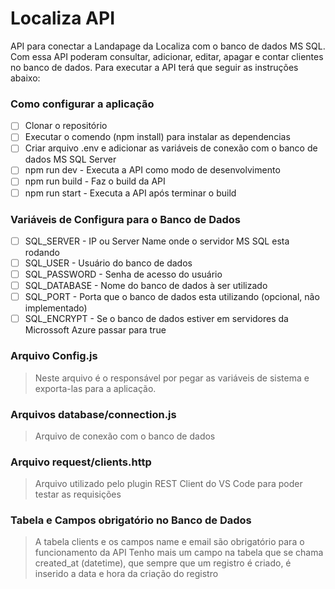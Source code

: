 # Localiza API

API para conectar a Landapage da Localiza com o banco de dados MS SQL. Com essa API poderam consultar, adicionar, editar, apagar e contar clientes no banco de dados.
Para executar a API terá que seguir as instruções abaixo:

### Como configurar a aplicação

- [ ] Clonar o repositório
- [ ] Executar o comendo (npm install) para instalar as dependencias
- [ ] Criar arquivo .env e adicionar as variáveis de conexão com o banco de dados MS SQL Server
- [ ] npm run dev - Executa a API como modo de desenvolvimento
- [ ] npm run build - Faz o build da API
- [ ] npm run start - Executa a API após terminar o build

### Variáveis de Configura para o Banco de Dados

- [ ] SQL_SERVER - IP ou Server Name onde o servidor MS SQL esta rodando
- [ ] SQL_USER - Usuário do banco de dados
- [ ] SQL_PASSWORD - Senha de acesso do usuário
- [ ] SQL_DATABASE - Nome do banco de dados à ser utilizado
- [ ] SQL_PORT - Porta que o banco de dados esta utilizando (opcional, não implementado)
- [ ] SQL_ENCRYPT - Se o banco de dados estiver em servidores da Microssoft Azure passar para true

### Arquivo Config.js

> Neste arquivo é o responsável por pegar as variáveis de sistema e exporta-las para a aplicação.

### Arquivos database/connection.js

> Arquivo de conexão com o banco de dados

### Arquivo request/clients.http

> Arquivo utilizado pelo plugin REST Client do VS Code para poder testar as requisições

### Tabela e Campos obrigatório no Banco de Dados

> A tabela clients e os campos name e email são obrigatório para o funcionamento da API
> Tenho mais um campo na tabela que se chama created_at (datetime), que sempre que um registro é criado, é inserido a data e hora da criação do registro
